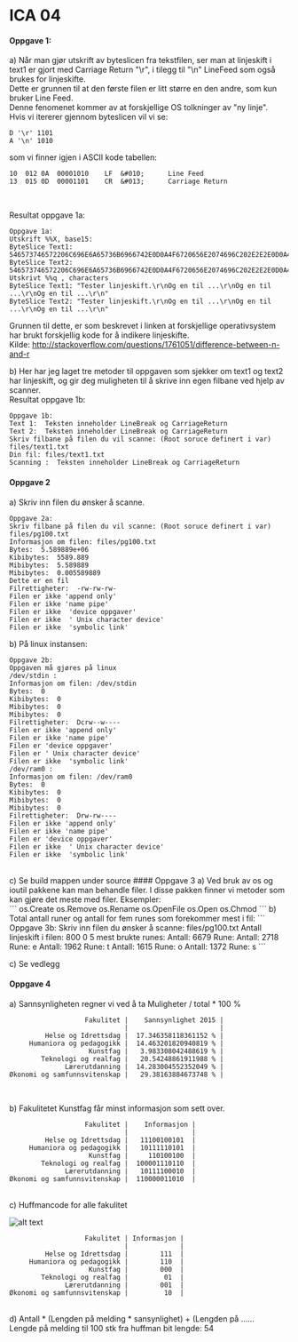 # ICA 04
#### Oppgave 1:
a) Når man gjør utskrift av byteslicen fra tekstfilen, ser man at linjeskift i text1 er gjort med Carriage Return "\r", i tilegg til "\n" LineFeed som også brukes for linjeskifte.<br>
Dette er grunnen til at den første filen er litt større en den andre, som kun bruker Line Feed.<br>
Denne fenomenet kommer av at forskjellige OS tolkninger av "ny linje".<br>
Hvis vi itererer gjennom byteslicen vil vi se:<br>
```
D '\r' 1101 
A '\n' 1010 
```
som vi finner igjen i ASCII kode tabellen:

```
10	012	0A	00001010	LF	&#010;	 	Line Feed 
13	015	0D	00001101	CR	&#013;	 	Carriage Return
```
<br>

Resultat oppgave 1a:
```
Oppgave 1a:
Utskrift %%X, base15:
ByteSlice Text1: 546573746572206C696E6A65736B6966742E0D0A4F6720656E2074696C202E2E2E0D0A4F6720656E2074696C202E2E2E0D0A4F6720656E2074696C202E2E2E0D0A
ByteSlice Text2: 546573746572206C696E6A65736B6966742E0D0A4F6720656E2074696C202E2E2E0D0A4F6720656E2074696C202E2E2E0D0A4F6720656E2074696C202E2E2E0D0A
Utskrivt %%q , characters
ByteSlice Text1: "Tester linjeskift.\r\nOg en til ...\r\nOg en til ...\r\nOg en til ...\r\n"
ByteSlice Text2: "Tester linjeskift.\r\nOg en til ...\r\nOg en til ...\r\nOg en til ...\r\n"
```
Grunnen til dette, er som beskrevet i linken at forskjellige operativsystem har brukt forskjellig kode for å indikere linjeskifte.
<br>Kilde: http://stackoverflow.com/questions/1761051/difference-between-n-and-r

b) Her har jeg laget tre metoder til oppgaven som sjekker om text1 og text2 har linjeskift, og gir deg muligheten til å skrive inn egen filbane ved hjelp av scanner.
<br> Resultat oppgave 1b:

```
Oppgave 1b:
Text 1:  Teksten inneholder LineBreak og CarriageReturn
Text 2:  Teksten inneholder LineBreak og CarriageReturn
Skriv filbane på filen du vil scanne: (Root soruce definert i var)
files/text1.txt
Din fil: files/text1.txt
Scanning :  Teksten inneholder LineBreak og CarriageReturn
```

#### Oppgave 2
a) Skriv inn filen du ønsker å scanne.
```
Oppgave 2a:
Skriv filbane på filen du vil scanne: (Root soruce definert i var)
files/pg100.txt
Informasjon om filen: files/pg100.txt
Bytes:  5.589889e+06
Kibibytes:  5589.889
Mibibytes:  5.589889
Mibibytes:  0.005589889
Dette er en fil
Filrettigheter:  -rw-rw-rw-
Filen er ikke 'append only'
Filen er ikke 'name pipe'
Filen er ikke  'device oppgaver'
Filen er ikke  ' Unix character device'
Filen er ikke  'symbolic link'
```

b) På linux instansen:
```
Oppgave 2b:
Oppgaven må gjøres på linux
/dev/stdin​ :
Informasjon om filen: /dev/stdin
Bytes:  0
Kibibytes:  0
Mibibytes:  0
Mibibytes:  0
Filrettigheter:  Dcrw--w----
Filen er ikke 'append only'
Filen er ikke 'name pipe'
Filen er 'device oppgaver'
Filen er ' Unix character device'
Filen er ikke  'symbolic link'
/dev/ram0 :
Informasjon om filen: /dev/ram0
Bytes:  0
Kibibytes:  0
Mibibytes:  0
Mibibytes:  0
Filrettigheter:  Drw-rw----
Filen er ikke 'append only'
Filen er ikke 'name pipe'
Filen er 'device oppgaver'
Filen er ikke  ' Unix character device'
Filen er ikke  'symbolic link'
```

<br>
c) Se build mappen under source
#### Oppgave 3
a) Ved bruk av os og ioutil pakkene kan man behandle filer.
I disse pakken finner vi metoder som kan gjøre det meste med filer. Eksempler:<br>
```
os.Create
os.Remove
os.Rename
os.OpenFile
os.Open
os.Chmod
```
b) Total antall runer og antall for fem runes som forekommer mest i fil:
```
Oppgave 3b:
Skriv inn filen du ønsker å scanne:
files/pg100.txt
Antall linjeskift i filen: 800
0
5 mest brukte runes:
Antall: 6679 Rune:
Antall: 2718 Rune: e
Antall: 1962 Rune: t
Antall: 1615 Rune: o
Antall: 1372 Rune: s
```

c) Se vedlegg
#### Oppgave 4
a) Sannsynligheten regner vi ved å ta Muligheter / total * 100 %
```
                   Fakulitet |    Sannsynlighet 2015 |
                             |                       |
         Helse og Idrettsdag |  17.346358118361152 % |
     Humaniora og pedagogikk |  14.463201820940819 % |
                    Kunstfag |   3.983308042488619 % |
        Teknologi og realfag |   20.54248861911988 % |
              Lærerutdanning |  14.283004552352049 % |
Økonomi og samfunnsvitenskap |   29.38163884673748 % |
```
<br>

b)  Fakulitetet Kunstfag får minst informasjon som sett over.
```
                   Fakulitet |    Informasjon |
                             |                |
         Helse og Idrettsdag |   11100100101  |
     Humaniora og pedagogikk |   10111110101  |
                    Kunstfag |     110100100  |
        Teknologi og realfag |  100001110110  |
              Lærerutdanning |   10111100010  |
Økonomi og samfunnsvitenskap |  110000011010  |
```
<br>
c) Huffmancode for alle fakulitet <br>

![alt text](https://github.com/Zwirc/IS-105/blob/master/ICA04/vedlegg/huffman.PNG "Wapp")

```
                   Fakulitet | Informasjon |
                             |             |
         Helse og Idrettsdag |        111  |
     Humaniora og pedagogikk |        110  |
                    Kunstfag |        000  |
        Teknologi og realfag |         01  |
              Lærerutdanning |        001  |
Økonomi og samfunnsvitenskap |         10  |
```

<br>
d) Antall * (Lengden på melding * sansynlighet) + (Lengden på ......
<br>
   Lengde på melding til 100 stk fra huffman bit lengde: 54